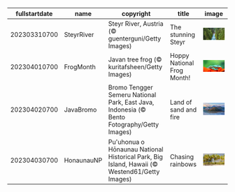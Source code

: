 |fullstartdate|name|copyright|title|image|
|--|--|--|--|--|
202303310700|SteyrRiver|Steyr River, Austria (© guenterguni/Getty Images)|The stunning Steyr|![](/en-US/2023/04/202303310700SteyrRiver.jpg)|
202304010700|FrogMonth|Javan tree frog (© kuritafsheen/Getty Images)|Hoppy National Frog Month!|![](/en-US/2023/04/202304010700FrogMonth.jpg)|
202304020700|JavaBromo|Bromo Tengger Semeru National Park, East Java, Indonesia (© Bento Fotography/Getty Images)|Land of sand and fire|![](/en-US/2023/04/202304020700JavaBromo.jpg)|
202304030700|HonaunauNP|Pu'uhonua o Hōnaunau National Historical Park, Big Island, Hawaii (© Westend61/Getty Images)|Chasing rainbows|![](/en-US/2023/04/202304030700HonaunauNP.jpg)|
